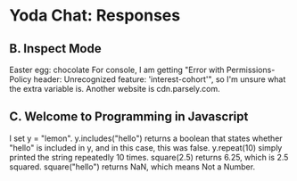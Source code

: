 Yoda Chat: Responses
================

B. Inspect Mode
---------------
Easter egg: chocolate
For console, I am getting "Error with Permissions-Policy header: Unrecognized feature: 'interest-cohort'", so I'm unsure what the extra variable is.
Another website is cdn.parsely.com.

C. Welcome to Programming in Javascript
---------------------------------------
I set y = "lemon". y.includes("hello") returns a boolean that states whether "hello" is included in y, and in this case, this was false. y.repeat(10) simply printed the string repeatedly 10 times.
square(2.5) returns 6.25, which is 2.5 squared. square("hello") returns NaN, which means Not a Number.